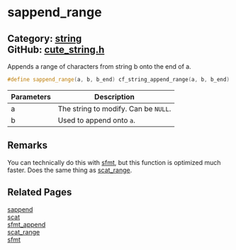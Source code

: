 [](../header.md ':include')

# sappend_range

Category: [string](/api_reference?id=string)  
GitHub: [cute_string.h](https://github.com/RandyGaul/cute_framework/blob/master/include/cute_string.h)  
---

Appends a range of characters from string b onto the end of a.

```cpp
#define sappend_range(a, b, b_end) cf_string_append_range(a, b, b_end)
```

Parameters | Description
--- | ---
a | The string to modify. Can be `NULL`.
b | Used to append onto `a`.

## Remarks

You can technically do this with [sfmt](/string/sfmt.md), but this function is optimized much faster. Does the same thing as [scat_range](/string/scat_range.md).

## Related Pages

[sappend](/string/sappend.md)  
[scat](/string/scat.md)  
[sfmt_append](/string/sfmt_append.md)  
[scat_range](/string/scat_range.md)  
[sfmt](/string/sfmt.md)  
